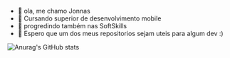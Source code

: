 - 👋 ola, me chamo Jonnas
- 👀 Cursando superior de desenvolvimento mobile
- 🌱 progredindo também nas SoftSkills
- 💞️ Espero que um dos meus repositorios sejam uteis para algum dev :)

![Anurag's GitHub stats](https://github-readme-stats.vercel.app/api?username=anuraghazra&show_icons=true&theme=transparent)

